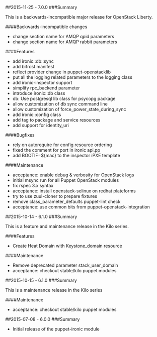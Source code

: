 ##2015-11-25 - 7.0.0
###Summary

This is a backwards-incompatible major release for OpenStack Liberty.

####Backwards-incompatible changes
- change section name for AMQP qpid parameters
- change section name for AMQP rabbit parameters

####Features
- add ironic::db::sync
- add bifrost manifest
- reflect provider change in puppet-openstacklib
- put all the logging related parameters to the logging class
- add ironic-inspector support
- simplify rpc_backend parameter
- introduce ironic::db class
- db: Use postgresql lib class for psycopg package
- allow customization of db sync command line
- allow customization of force_power_state_during_sync
- add ironic::config class
- add tag to package and service resources
- add support for identity_uri

####Bugfixes
- rely on autorequire for config resource ordering
- fixed the comment for port in ironic api.pp
- add BOOTIF=${mac} to the inspector iPXE template

####Maintenance
- acceptance: enable debug & verbosity for OpenStack logs
- initial msync run for all Puppet OpenStack modules
- fix rspec 3.x syntax
- acceptance: install openstack-selinux on redhat plateforms
- try to use zuul-cloner to prepare fixtures
- remove class_parameter_defaults puppet-lint check
- acceptance: use common bits from puppet-openstack-integration

##2015-10-14 - 6.1.0
###Summary

This is a feature and maintenance release in the Kilo series.

####Features
- Create Heat Domain with Keystone_domain resource

####Maintenance
- Remove deprecated parameter stack_user_domain
- acceptance: checkout stable/kilo puppet modules

##2015-10-15 - 6.1.0
###Summary

This is a maintenance release in the Kilo series

####Maintenance
- acceptance: checkout stable/kilo puppet modules

##2015-07-08 - 6.0.0
###Summary

- Initial release of the puppet-ironic module
